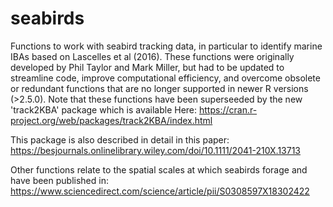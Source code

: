 # seabirds
Functions to work with seabird tracking data, in particular to identify marine IBAs based on Lascelles et al (2016). These functions were originally developed by Phil Taylor and Mark Miller, but had to be updated to streamline code, improve computational efficiency, and overcome obsolete or redundant functions that are no longer supported in newer R versions (>2.5.0). Note that these functions have been superseeded by the new 'track2KBA' package which is available Here:
https://cran.r-project.org/web/packages/track2KBA/index.html

This package is also described in detail in this paper:
https://besjournals.onlinelibrary.wiley.com/doi/10.1111/2041-210X.13713

Other functions relate to the spatial scales at which seabirds forage and have been published in:
https://www.sciencedirect.com/science/article/pii/S0308597X18302422

